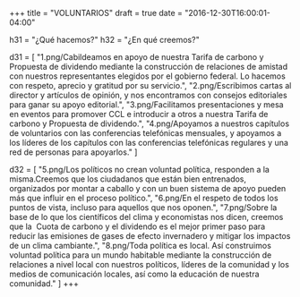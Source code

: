 +++
title = "VOLUNTARIOS"
draft = true
date = "2016-12-30T16:00:01-04:00"

h31 = "¿Qué hacemos?"
h32 = "¿En qué creemos?"

d31 = [
    "1.png/Cabildeamos en apoyo de nuestra Tarifa de carbono y Propuesta de dividendo mediante la construcción de relaciones de amistad con nuestros representantes elegidos por el gobierno federal. Lo hacemos con respeto, aprecio y gratitud por su servicio.",
    "2.png/Escribimos cartas al director y artículos de opinión, y nos encontramos con consejos editoriales para ganar su apoyo editorial.",
    "3.png/Facilitamos presentaciones y mesa en eventos para promover CCL e introducir a otros a nuestra Tarifa de carbono y Propuesta de dividendo.",
    "4.png/Apoyamos a nuestros capítulos de voluntarios con las conferencias telefónicas mensuales, y apoyamos a los líderes de los capítulos con las conferencias telefónicas regulares y una red de personas para apoyarlos."
]

d32 = [
    "5.png/Los políticos no crean voluntad política, responden a la misma.Creemos que los ciudadanos que están bien entrenados, organizados por montar a caballo y con un buen sistema de apoyo pueden más que influir en el proceso político.",
    "6.png/En el respeto de todos los puntos de vista, incluso para aquellos que nos oponen.",
    "7.png/Sobre la base de lo que los científicos del clima y economistas nos dicen, creemos que la  Cuota de carbono y el dividendo es el mejor primer paso para reducir las emisiones de gases de efecto invernadero y mitigar los impactos de un clima cambiante.",
    "8.png/Toda política es local. Así construimos voluntad política para un mundo habitable mediante la construcción de relaciones a nivel local con nuestros políticos, líderes de la comunidad y los medios de comunicación locales, así como la educación de nuestra comunidad."
]
+++

